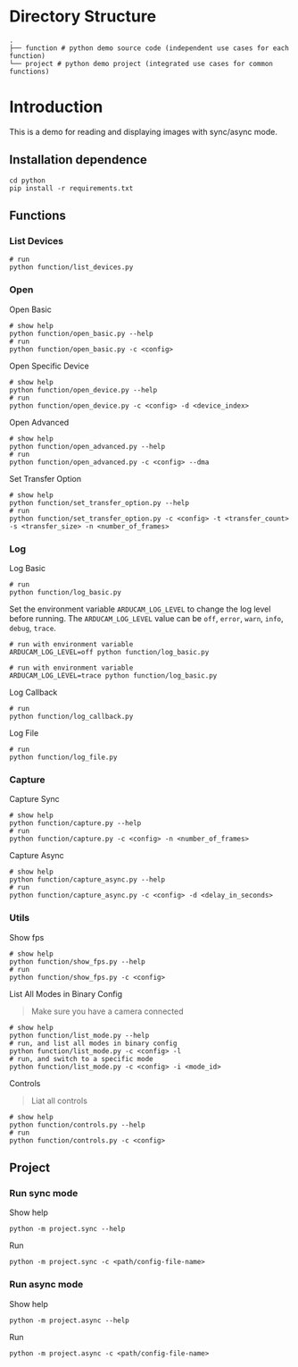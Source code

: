 # Directory Structure
```
.
├── function # python demo source code (independent use cases for each function)
└── project # python demo project (integrated use cases for common functions)
```

# Introduction

This is a demo for reading and displaying images with sync/async mode.

## Installation dependence

<!-- git clone https://github.com/ArduCAM/ArduCAM_USB_Camera_Shield_Cpp_Demo.git -->
<!-- cd ArduCAM_USB_Camera_Shield_Cpp_Demo -->

```shell
cd python
pip install -r requirements.txt
```

## Functions

### List Devices

```shell
# run
python function/list_devices.py
```

### Open

Open Basic

```shell
# show help
python function/open_basic.py --help
# run
python function/open_basic.py -c <config>
```

Open Specific Device

```shell
# show help
python function/open_device.py --help
# run
python function/open_device.py -c <config> -d <device_index>
```

Open Advanced

```shell
# show help
python function/open_advanced.py --help
# run
python function/open_advanced.py -c <config> --dma
```

Set Transfer Option

```shell
# show help
python function/set_transfer_option.py --help
# run
python function/set_transfer_option.py -c <config> -t <transfer_count> -s <transfer_size> -n <number_of_frames>
```

### Log

Log Basic

```shell
# run
python function/log_basic.py
```

Set the environment variable `ARDUCAM_LOG_LEVEL` to change the log level before running.
The `ARDUCAM_LOG_LEVEL` value can be `off`, `error`, `warn`, `info`, `debug`, `trace`.

```shell
# run with environment variable
ARDUCAM_LOG_LEVEL=off python function/log_basic.py
```

```shell
# run with environment variable
ARDUCAM_LOG_LEVEL=trace python function/log_basic.py
```

Log Callback

```shell
# run
python function/log_callback.py
```

Log File

```shell
# run
python function/log_file.py
```

### Capture

Capture Sync

```shell
# show help
python function/capture.py --help
# run
python function/capture.py -c <config> -n <number_of_frames>
```

Capture Async

```shell
# show help
python function/capture_async.py --help
# run
python function/capture_async.py -c <config> -d <delay_in_seconds>
```

### Utils

Show fps

```shell
# show help
python function/show_fps.py --help
# run
python function/show_fps.py -c <config>
```

List All Modes in Binary Config

> Make sure you have a camera connected

```shell
# show help
python function/list_mode.py --help
# run, and list all modes in binary config
python function/list_mode.py -c <config> -l
# run, and switch to a specific mode
python function/list_mode.py -c <config> -i <mode_id>
```

Controls

> Liat all controls

```shell
# show help
python function/controls.py --help
# run
python function/controls.py -c <config>
```

## Project

### Run sync mode

Show help

```shell
python -m project.sync --help
```

Run

```shell
python -m project.sync -c <path/config-file-name>
```

### Run async mode

Show help

```shell
python -m project.async --help
```

Run

```shell
python -m project.async -c <path/config-file-name>
```
